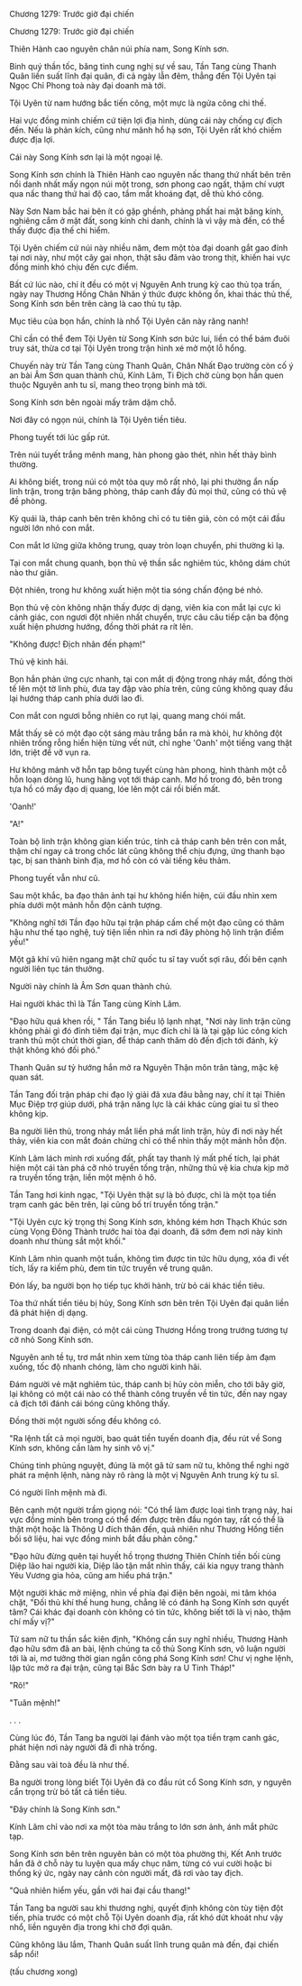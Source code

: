 




Chương 1279: Trước giờ đại chiến


Chương 1279: Trước giờ đại chiến

Thiên Hành cao nguyên chân núi phía nam, Song Kính sơn.

Binh quý thần tốc, băng tinh cung nghị sự về sau, Tần Tang cùng Thanh Quân liền suất lĩnh đại quân, đi cả ngày lẫn đêm, thẳng đến Tội Uyên tại Ngọc Chỉ Phong toà này đại doanh mà tới.

Tội Uyên từ nam hướng bắc tiến công, một mực là ngửa công chi thế.

Hai vực đồng minh chiếm cứ tiện lợi địa hình, dùng cái này chống cự địch đến. Nếu là phản kích, cũng như mãnh hổ hạ sơn, Tội Uyên rất khó chiếm được địa lợi.

Cái này Song Kính sơn lại là một ngoại lệ.

Song Kính sơn chính là Thiên Hành cao nguyên nấc thang thứ nhất bên trên nổi danh nhất mấy ngọn núi một trong, sơn phong cao ngất, thậm chí vượt qua nấc thang thứ hai độ cao, tầm mắt khoáng đạt, dễ thủ khó công.

Này Sơn Nam bắc hai bên ít có gập ghềnh, phảng phất hai mặt băng kính, nghiêng cắm ở mặt đất, song kính chi danh, chính là vì vậy mà đến, có thể thấy được địa thế chi hiểm.

Tội Uyên chiếm cứ núi này nhiều năm, đem một tòa đại doanh gắt gao đính tại nơi này, như một cây gai nhọn, thật sâu đâm vào trong thịt, khiến hai vực đồng minh khó chịu đến cực điểm.

Bất cứ lúc nào, chí ít đều có một vị Nguyên Anh trung kỳ cao thủ tọa trấn, ngày nay Thương Hồng Chân Nhân ý thức được không ổn, khai thác thủ thế, Song Kính sơn bên trên càng là cao thủ tụ tập.

Mục tiêu của bọn hắn, chính là nhổ Tội Uyên căn này răng nanh!

Chỉ cần có thể đem Tội Uyên từ Song Kính sơn bức lui, liền có thể bám đuôi truy sát, thừa cơ tại Tội Uyên trong trận hình xé mở một lỗ hổng.

Chuyến này trừ Tần Tang cùng Thanh Quân, Chân Nhất Đạo trường còn cố ý an bài Âm Sơn quan thành chủ, Kính Lâm, Ti Địch chờ cùng bọn hắn quen thuộc Nguyên anh tu sĩ, mang theo trọng binh mà tới.

Song Kính sơn bên ngoài mấy trăm dặm chỗ.

Nơi đây có ngọn núi, chính là Tội Uyên tiền tiêu.

Phong tuyết tới lúc gấp rút.

Trên núi tuyết trắng mênh mang, hàn phong gào thét, nhìn hết thảy bình thường.

Ai không biết, trong núi có một tòa quy mô rất nhỏ, lại phi thường ẩn nấp linh trận, trong trận băng phòng, tháp canh đầy đủ mọi thứ, cũng có thủ vệ đề phòng.

Kỳ quái là, tháp canh bên trên không chỉ có tu tiên giả, còn có một cái đầu người lớn nhỏ con mắt.

Con mắt lơ lửng giữa không trung, quay tròn loạn chuyển, phi thường kì lạ.

Tại con mắt chung quanh, bọn thủ vệ thần sắc nghiêm túc, không dám chút nào thư giãn.

Đột nhiên, trong hư không xuất hiện một tia sóng chấn động bé nhỏ.

Bọn thủ vệ còn không nhận thấy được dị dạng, viên kia con mắt lại cực kì cảnh giác, con ngươi đột nhiên nhất chuyển, trực câu câu tiếp cận ba động xuất hiện phương hướng, đồng thời phát ra rít lên.

"Không được! Địch nhân đến phạm!"

Thủ vệ kinh hãi.

Bọn hắn phản ứng cực nhanh, tại con mắt dị động trong nháy mắt, đồng thời tế lên một tờ linh phù, đưa tay đập vào phía trên, cũng cũng không quay đầu lại hướng tháp canh phía dưới lao đi.

Con mắt con ngươi bỗng nhiên co rụt lại, quang mang chói mắt.

Mắt thấy sẽ có một đạo cột sáng màu trắng bắn ra mà khỏi, hư không đột nhiên trống rỗng hiển hiện từng vết nứt, chỉ nghe 'Oanh' một tiếng vang thật lớn, triệt để vỡ vụn ra.

Hư không mảnh vỡ hỗn tạp bông tuyết cùng hàn phong, hình thành một cỗ hỗn loạn dòng lũ, hung hăng vọt tới tháp canh. Mơ hồ trong đó, bên trong tựa hồ có mấy đạo dị quang, lóe lên một cái rồi biến mất.

'Oanh!'

"A!"

Toàn bộ linh trận không gian kiến trúc, tính cả tháp canh bên trên con mắt, thậm chí ngay cả trong chốc lát cũng không thể chịu đựng, ứng thanh bạo tạc, bị san thành bình địa, mơ hồ còn có vài tiếng kêu thảm.

Phong tuyết vẫn như cũ.

Sau một khắc, ba đạo thân ảnh tại hư không hiển hiện, cúi đầu nhìn xem phía dưới một mảnh hỗn độn cảnh tượng.

"Không nghĩ tới Tần đạo hữu tại trận pháp cấm chế một đạo cũng có thâm hậu như thế tạo nghệ, tuỳ tiện liền nhìn ra nơi đây phòng hộ linh trận điểm yếu!"

Một gã khí vũ hiên ngang mặt chữ quốc tu sĩ tay vuốt sợi râu, đối bên cạnh người liên tục tán thưởng.

Người này chính là Âm Sơn quan thành chủ.

Hai người khác thì là Tần Tang cùng Kính Lâm.

"Đạo hữu quá khen rồi, " Tần Tang biểu lộ lạnh nhạt, "Nơi này linh trận cũng không phải gì đó đỉnh tiêm đại trận, mục đích chỉ là là tại gặp lúc công kích tranh thủ một chút thời gian, để tháp canh thăm dò đến địch tới đánh, kỳ thật không khó đối phó."

Thanh Quân sư tỷ hướng hắn mở ra Nguyên Thận môn trân tàng, mặc kệ quan sát.

Tần Tang đối trận pháp chi đạo lý giải đã xưa đâu bằng nay, chí ít tại Thiên Mục Điệp trợ giúp dưới, phá trận năng lực là cái khác cùng giai tu sĩ theo không kịp.

Ba người liên thủ, trong nháy mắt liền phá mất linh trận, hủy đi nơi này hết thảy, viên kia con mắt đoán chừng chỉ có thể nhìn thấy một mảnh hỗn độn.

Kính Lâm lách mình rơi xuống đất, phất tay thanh lý mất phế tích, lại phát hiện một cái tàn phá cỡ nhỏ truyền tống trận, những thủ vệ kia chưa kịp mở ra truyền tống trận, liền một mệnh ô hô.

Tần Tang hơi kinh ngạc, "Tội Uyên thật sự là bỏ được, chỉ là một tọa tiền trạm canh gác bên trên, lại cũng bố trí truyền tống trận."

"Tội Uyên cực kỳ trọng thị Song Kính sơn, không kém hơn Thạch Khúc sơn cùng Vọng Đông Thành trước hai tòa đại doanh, đã sớm đem nơi này kinh doanh như thùng sắt một khối."

Kính Lâm nhìn quanh một tuần, không tìm được tin tức hữu dụng, xóa đi vết tích, lấy ra kiếm phù, đem tin tức truyền về trung quân.

Đón lấy, ba người bọn họ tiếp tục khởi hành, trừ bỏ cái khác tiền tiêu.

Tòa thứ nhất tiền tiêu bị hủy, Song Kính sơn bên trên Tội Uyên đại quân liền đã phát hiện dị dạng.

Trong doanh đại điện, có một cái cùng Thương Hồng trong trướng tương tự cỡ nhỏ Song Kính sơn.

Nguyên anh tề tụ, trơ mắt nhìn xem từng tòa tháp canh liên tiếp ảm đạm xuống, tốc độ nhanh chóng, làm cho người kinh hãi.

Đám người vẻ mặt nghiêm túc, tháp canh bị hủy còn miễn, cho tới bây giờ, lại không có một cái nào có thể thành công truyền về tin tức, đến nay ngay cả địch tới đánh cái bóng cũng không thấy.

Đồng thời một người sống đều không có.

"Ra lệnh tất cả mọi người, bao quát tiền tuyến doanh địa, đều rút về Song Kính sơn, không cần làm hy sinh vô vị."

Chúng tinh phủng nguyệt, đúng là một gã tử sam nữ tu, không thể nghi ngờ phát ra mệnh lệnh, nàng này rõ ràng là một vị Nguyên Anh trung kỳ tu sĩ.

Có người lĩnh mệnh mà đi.

Bên cạnh một người trầm giọng nói: "Có thể làm được loại tình trạng này, hai vực đồng minh bên trong có thể đếm được trên đầu ngón tay, rất có thể là thật một hoặc là Thông U đích thân đến, quả nhiên như Thương Hồng tiền bối sở liệu, hai vực đồng minh bắt đầu phản công."

"Đạo hữu đừng quên tại huyết hồ trọng thương Thiên Chính tiền bối cùng Diệp lão hai người kia, Diệp lão tận mắt nhìn thấy, cái kia ngụy trang thành Yêu Vương gia hỏa, cũng am hiểu phá trận."

Một người khác mở miệng, nhìn về phía đại điện bên ngoài, mi tâm khóa chặt, "Đối thủ khí thế hung hung, chẳng lẽ có đánh hạ Song Kính sơn quyết tâm? Cái khác đại doanh còn không có tin tức, không biết tới là vị nào, thậm chí mấy vị?"

Tử sam nữ tu thần sắc kiên định, "Không cần suy nghĩ nhiều, Thương Hành đạo hữu sớm đã an bài, lệnh chúng ta cố thủ Song Kính sơn, vô luận người tới là ai, mơ tưởng thời gian ngắn công phá Song Kính sơn! Chư vị nghe lệnh, lập tức mở ra đại trận, cũng tại Bắc Sơn bày ra U Tinh Tháp!"

"Rõ!"

"Tuân mệnh!"

. . .

Cùng lúc đó, Tần Tang ba người lại đánh vào một tọa tiền trạm canh gác, phát hiện nơi này người đã đi nhà trống.

Đằng sau vài toà đều là như thế.

Ba người trong lòng biết Tội Uyên đã co đầu rút cổ Song Kính sơn, y nguyên cẩn trọng trừ bỏ tất cả tiền tiêu.

"Đây chính là Song Kính sơn."

Kính Lâm chỉ vào nơi xa một tòa màu trắng to lớn sơn ảnh, ánh mắt phức tạp.

Song Kính sơn bên trên nguyên bản có một tòa phường thị, Kết Anh trước hắn đã ở chỗ này tu luyện qua mấy chục năm, từng có vui cười hoặc bi thống ký ức, ngày nay cảnh còn người mất, đã rơi vào tay địch.

"Quả nhiên hiểm yếu, gần với hai đại cầu thang!"

Tần Tang ba người sau khi thương nghị, quyết định không còn tùy tiện đột tiến, phía trước có một chỗ Tội Uyên doanh địa, rất khó dứt khoát như vậy nhổ, liền nguyên địa trong khi chờ đợi quân.

Cũng không lâu lắm, Thanh Quân suất lĩnh trung quân mà đến, đại chiến sắp nổi!

(tấu chương xong)




